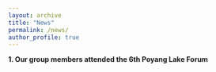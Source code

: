 ```yaml
---
layout: archive
title: "News"
permalink: /news/
author_profile: true
---
```


**1. Our group members attended the 6th Poyang Lake Forum**


